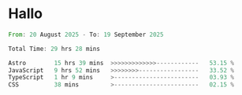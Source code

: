 # Hallo
<!--START_SECTION:waka-->

```rust
From: 20 August 2025 - To: 19 September 2025

Total Time: 29 hrs 28 mins

Astro        15 hrs 39 mins  >>>>>>>>>>>>>------------   53.15 %
JavaScript   9 hrs 52 mins   >>>>>>>>-----------------   33.52 %
TypeScript   1 hr 9 mins     >------------------------   03.93 %
CSS          38 mins         >------------------------   02.15 %
```

<!--END_SECTION:waka-->

